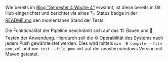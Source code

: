 Wie bereits im [Blog "Semester 4 Woche 4"](https://github.com/Christian-2003/CrInGE/discussions/44) erwähnt, ist diese bereits in Git Hub eingerichtet und berichtet via eines 🏷️ Status badge in der [README.md](https://github.com/Christian-2003/CrInGE/blob/master/README.md) den momentanen Stand der Tests.

Die Funktionalität der Pipeline beschränkt sich auf das 🏗️ Bauen und 🧪 Testen der Anwendung.
Hierdurch soll die ⚙️ Operabilität des Systems nach jedem Push gewährleistet werden.
Dies wird mittels `mvn -B compile --file pom.xml` und `mvn test --file pom.xml` auf der neusten windows Version mit Maven getestet.
